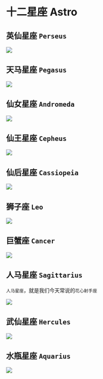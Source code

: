 # 十二星座 Astro

## 英仙星座 `Perseus`

![](../part1/chapter1/section5/Astro-Perseus.jpg)

## 天马星座 `Pegasus`

![](../part1/chapter1/section5/Astro-Pegasus.jpg)

## 仙女星座 `Andromeda`

![](../part1/chapter1/section5/Astro-Andromeda.jpg)

## 仙王星座 `Cepheus`

![](../part1/chapter1/section5/Astro-Cepheus.jpg)

## 仙后星座 `Cassiopeia`

![](../part1/chapter1/section5/Astro-Cassiopeia.jpg)

## 狮子座 `Leo`

![](../part1/chapter1/section5/Astro-Leo.jpg)

## 巨蟹座 `Cancer`

![](../part1/chapter1/section5/Astro-Cancer.jpg)

## 人马星座 `Sagittarius`
`人马星座`，就是我们今天常说的`花心射手座`

![](../part1/chapter1/section5/Astro-Sagittarius.jpg)

## 武仙星座 `Hercules`

![](../part1/chapter1/section5/Astro-Hercules.png)

## 水瓶星座 `Aquarius`

![](../part1/chapter2/section4/Astro-Aquarius.jpg)
